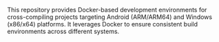 This repository provides Docker-based development environments for cross-compiling projects targeting Android (ARM/ARM64) and Windows (x86/x64) platforms. It leverages Docker to ensure consistent build environments across different systems.
